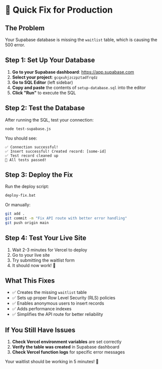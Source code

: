 # 🚀 Quick Fix for Production

## The Problem
Your Supabase database is missing the `waitlist` table, which is causing the 500 error.

## Step 1: Set Up Your Database

1. **Go to your Supabase dashboard**: https://app.supabase.com
2. **Select your project**: `gcqxuhjzczpztadfrqdz`
3. **Go to SQL Editor** (left sidebar)
4. **Copy and paste** the contents of `setup-database.sql` into the editor
5. **Click "Run"** to execute the SQL

## Step 2: Test the Database

After running the SQL, test your connection:

```bash
node test-supabase.js
```

You should see:
```
✅ Connection successful!
✅ Insert successful! Created record: [some-id]
✅ Test record cleaned up
🎉 All tests passed!
```

## Step 3: Deploy the Fix

Run the deploy script:

```bash
deploy-fix.bat
```

Or manually:
```bash
git add .
git commit -m "Fix API route with better error handling"
git push origin main
```

## Step 4: Test Your Live Site

1. Wait 2-3 minutes for Vercel to deploy
2. Go to your live site
3. Try submitting the waitlist form
4. It should now work! 🎉

## What This Fixes

- ✅ Creates the missing `waitlist` table
- ✅ Sets up proper Row Level Security (RLS) policies
- ✅ Enables anonymous users to insert records
- ✅ Adds performance indexes
- ✅ Simplifies the API route for better reliability

## If You Still Have Issues

1. **Check Vercel environment variables** are set correctly
2. **Verify the table was created** in Supabase dashboard
3. **Check Vercel function logs** for specific error messages

Your waitlist should be working in 5 minutes! 🚀

